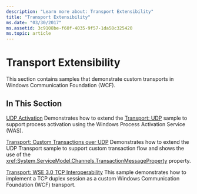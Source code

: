 ```yaml
---
description: "Learn more about: Transport Extensibility"
title: "Transport Extensibility"
ms.date: "03/30/2017"
ms.assetid: 3c9108be-f60f-4035-9f57-1da58c325420
ms.topic: article
---
```

# Transport Extensibility

This section contains samples that demonstrate custom transports in Windows Communication Foundation (WCF).

## In This Section

 [UDP Activation](udp-activation.md)
Demonstrates how to extend the [Transport: UDP](transport-udp.md) sample to support process activation using the Windows Process Activation Service (WAS).

 [Transport: Custom Transactions over UDP](transport-custom-transactions-over-udp-sample.md)
Demonstrates how to extend the UDP Transport sample to support custom transaction flow and shows the use of the <xref:System.ServiceModel.Channels.TransactionMessageProperty> property.

 [Transport: WSE 3.0 TCP Interoperability](transport-wse-3-0-tcp-interoperability.md)
This sample demonstrates how to implement a TCP duplex session as a custom Windows Communication Foundation (WCF) transport.
